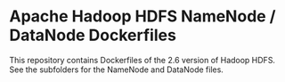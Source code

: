 # Apache Hadoop HDFS NameNode / DataNode Dockerfiles
This repository contains Dockerfiles of the 2.6 version of Hadoop HDFS. See the subfolders for the NameNode and DataNode files.

